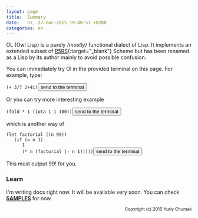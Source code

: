 ```yaml
---
layout: page
title:  Summary
date:   пт, 27-лис-2015 19:40:51 +0200
categories: en
---
```

   OL (Owl Lisp) is a purely *(mostly)* functional dialect of Lisp.
It implements an extended subset of [R5RS](http://www.schemers.org/Documents/Standards/R5RS/){:target="_blank"} Scheme but has been renamed as a Lisp by its author mainly to avoid possible confusion.

   You can immediately try Ol in the provided terminal on this page. For example, type:
<pre><code id="sample1" data-language="scheme">(+ 3/7 2+4i)</code><button class="doit" onclick="doit(sample1.textContent)">send to the terminal</button></pre>
      
   Or you can try more interesting example
<pre><code id="sample2" data-language="scheme">(fold * 1 (iota 1 1 100))</code><button class="doit" onclick="doit(sample2.textContent)">send to the terminal</button></pre>
which is another way of
<pre><code id="sample3" data-language="scheme">(let factorial ((n 99))
   (if (= n 1)
      1
      (* n (factorial (- n 1)))))</code><button class="doit" onclick="doit(sample3.textContent)">send to the terminal</button></pre>
      
   This must output 99! for you.

### Learn

   I'm writing docs right now. It will be available very soon. You can check <b><a href="?ru/examples">SAMPLES</a></b> for now.

<small style="float: right">Copyright (c) 2015 Yuriy Chumak</small>

